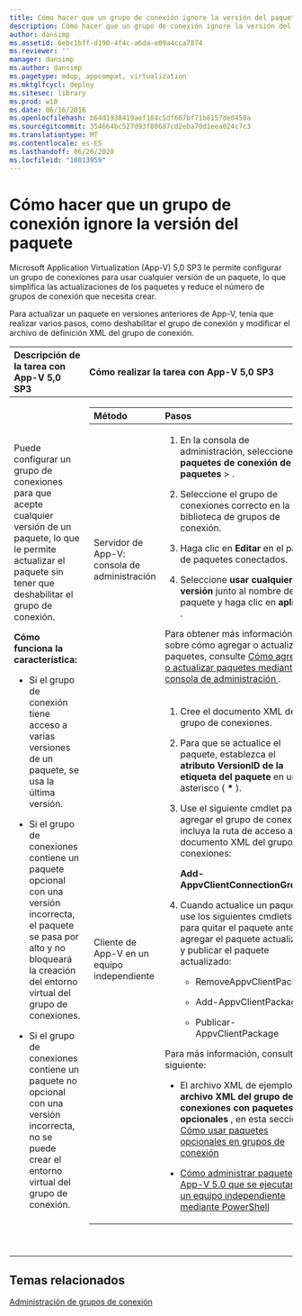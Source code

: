 ```yaml
---
title: Cómo hacer que un grupo de conexión ignore la versión del paquete
description: Cómo hacer que un grupo de conexión ignore la versión del paquete
author: dansimp
ms.assetid: 6ebc1bff-d190-4f4c-a6da-e09a4cca7874
ms.reviewer: ''
manager: dansimp
ms.author: dansimp
ms.pagetype: mdop, appcompat, virtualization
ms.mktglfcycl: deploy
ms.sitesec: library
ms.prod: w10
ms.date: 06/16/2016
ms.openlocfilehash: b64d1938419aef184c5df667bf71b8157de0450a
ms.sourcegitcommit: 354664bc527d93f80687cd2eba70d1eea024c7c3
ms.translationtype: MT
ms.contentlocale: es-ES
ms.lasthandoff: 06/26/2020
ms.locfileid: "10813959"
---
```

# Cómo hacer que un grupo de conexión ignore la versión del paquete


Microsoft Application Virtualization (App-V) 5,0 SP3 le permite configurar un grupo de conexiones para usar cualquier versión de un paquete, lo que simplifica las actualizaciones de los paquetes y reduce el número de grupos de conexión que necesita crear.

Para actualizar un paquete en versiones anteriores de App-V, tenía que realizar varios pasos, como deshabilitar el grupo de conexión y modificar el archivo de definición XML del grupo de conexión.

<table>
<colgroup>
<col width="50%" />
<col width="50%" />
</colgroup>
<thead>
<tr class="header">
<th align="left">Descripción de la tarea con App-V 5,0 SP3</th>
<th align="left">Cómo realizar la tarea con App-V 5,0 SP3</th>
</tr>
</thead>
<tbody>
<tr class="odd">
<td align="left"><p>Puede configurar un grupo de conexiones para que acepte cualquier versión de un paquete, lo que le permite actualizar el paquete sin tener que deshabilitar el grupo de conexión.</p>
<p><strong>Cómo funciona la característica:</strong></p>
<ul>
<li><p>Si el grupo de conexión tiene acceso a varias versiones de un paquete, se usa la última versión.</p></li>
<li><p>Si el grupo de conexiones contiene un paquete opcional con una versión incorrecta, el paquete se pasa por alto y no bloqueará la creación del entorno virtual del grupo de conexiones.</p></li>
<li><p>Si el grupo de conexiones contiene un paquete no opcional con una versión incorrecta, no se puede crear el entorno virtual del grupo de conexión.</p></li>
</ul></td>
<td align="left"><table>
<colgroup>
<col width="50%" />
<col width="50%" />
</colgroup>
<thead>
<tr class="header">
<th align="left">Método</th>
<th align="left">Pasos</th>
</tr>
</thead>
<tbody>
<tr class="odd">
<td align="left"><p>Servidor de App-V: consola de administración</p></td>
<td align="left"><ol>
<li><p>En la consola de administración, seleccione <strong> paquetes de conexión de paquetes </strong> &gt; <strong> </strong> .</p></li>
<li><p>Seleccione el grupo de conexiones correcto en la biblioteca de grupos de conexión.</p></li>
<li><p>Haga clic en <strong> Editar </strong> en el panel de paquetes conectados.</p></li>
<li><p>Seleccione <strong> usar cualquier versión </strong> junto al nombre del paquete y haga clic en <strong> aplicar </strong> .</p></li>
</ol>
<p>Para obtener más información sobre cómo agregar o actualizar paquetes, consulte <a href="how-to-add-or-upgrade-packages-by-using-the-management-console-beta-gb18030.md" data-raw-source="[How to Add or Upgrade Packages by Using the Management Console](how-to-add-or-upgrade-packages-by-using-the-management-console-beta-gb18030.md)"> Cómo agregar o actualizar paquetes mediante la consola de administración </a> .</p></td>
</tr>
<tr class="even">
<td align="left"><p>Cliente de App-V en un equipo independiente</p></td>
<td align="left"><ol>
<li><p>Cree el documento XML del grupo de conexiones.</p></li>
<li><p>Para que se actualice el paquete, establezca el <strong> atributo VersionID de la etiqueta del paquete </strong> <strong> </strong> en un asterisco ( <strong>*</strong> ).</p></li>
<li><p>Use el siguiente cmdlet para agregar el grupo de conexión e incluya la ruta de acceso al documento XML del grupo de conexiones:</p>
<p><strong>Add-AppvClientConnectionGroup</strong></p></li>
<li><p>Cuando actualice un paquete, use los siguientes cmdlets para quitar el paquete anterior, agregar el paquete actualizado y publicar el paquete actualizado:</p>
<ul>
<li><p>RemoveAppvClientPackage</p></li>
<li><p>Add-AppvClientPackage</p></li>
<li><p>Publicar-AppvClientPackage</p></li>
</ul></li>
</ol>
<p>Para más información, consulta lo siguiente:</p>
<ul>
<li><p>El archivo XML de ejemplo, <strong> archivo XML del grupo de conexiones con paquetes opcionales </strong> , en esta sección: <a href="how-to-use-optional-packages-in-connection-groups.md#bkmk-apps-plugs-optional" data-raw-source="[How to Use Optional Packages in Connection Groups](how-to-use-optional-packages-in-connection-groups.md#bkmk-apps-plugs-optional)"> Cómo usar paquetes opcionales en grupos de conexión</a></p></li>
<li><p><a href="how-to-manage-app-v-50-packages-running-on-a-stand-alone-computer-by-using-powershell.md" data-raw-source="[How to Manage App-V 5.0 Packages Running on a Stand-Alone Computer by Using PowerShell](how-to-manage-app-v-50-packages-running-on-a-stand-alone-computer-by-using-powershell.md)">Cómo administrar paquetes App-V 5.0 que se ejecutan en un equipo independiente mediante PowerShell</a></p></li>
</ul></td>
</tr>
</tbody>
</table>
<p> </p></td>
</tr>
</tbody>
</table>

 






## Temas relacionados


[Administración de grupos de conexión](managing-connection-groups.md)

 

 





